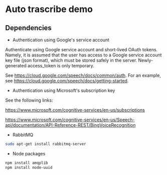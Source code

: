 # Auto trascribe demo

## Dependencies
* Authentication using Google's service account
 
Authenticate using Google service account and short-lived OAuth tokens. Namely,
it is assumed that the user has access to a Google service account key file 
(json format), which must be stored safely in the server. 
Newly-generated access_token is only temporary.

See https://cloud.google.com/speech/docs/common/auth.
For an example, see https://cloud.google.com/speech/docs/getting-started.

* Authentication using Microsoft's subscription key

See the following links:

https://www.microsoft.com/cognitive-services/en-us/subscriptions

https://www.microsoft.com/cognitive-services/en-us/Speech-api/documentation/API-Reference-REST/BingVoiceRecognition

* RabbitMQ
```bash
sudo apt-get install rabbitmq-server
```
* Node packages
```bash
npm install amqplib
npm install node-uuid
```
